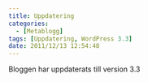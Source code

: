 ```yaml
---
title: Uppdatering
categories:
  - [Metablogg]
tags: [Uppdatering, WordPress 3.3]
date: 2011/12/13 12:54:48
---
```

Bloggen har uppdaterats till version 3.3
